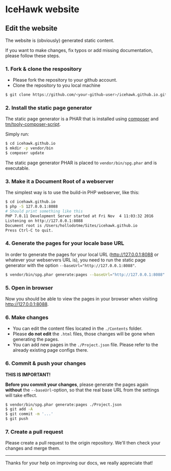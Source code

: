 # IceHawk website

## Edit the website

The website is (obviously) generated static content.
 
If you want to make changes, fix typos or add missing documentation, please follow these steps.

### 1. Fork & clone the respository

* Please fork the repository to your github account.
* Clone the repository to you local machine

```bash
$ git clone https://github.com/<your-github-user>/icehawk.github.io.git
```

### 2. Install the static page generator

The static page generator is a PHAR that is installed using [composer](https://getcomposer.org) 
and [tm/tooly-composer-script](https://github.com/tommy-muehle/tooly-composer-script).

Simply run:

```bash
$ cd icehawk.github.io
$ mkdir -p vendor/bin
$ composer update
```

The static page generator PHAR is placed to `vendor/bin/spg.phar` and is executable.

### 3. Make it a Document Root of a webserver

The simplest way is to use the build-in PHP webserver, like this:

```bash
$ cd icehawk.github.io
$ php -S 127.0.0.1:8088
# Should print something like this
PHP 7.0.11 Development Server started at Fri Nov  4 11:03:32 2016
Listening on http://127.0.0.1:8088
Document root is /Users/hollodotme/Sites/icehawk.github.io
Press Ctrl-C to quit.
```

### 4. Generate the pages for your locale base URL

In order to generate the pages for your local URL (http://127.0.0.1:8088 or whatever your webservers URL is), you need 
to run the static page generator with the option `--baseUrl="http://127.0.0.1:8088"`.

```bash
$ vendor/bin/spg.phar generate:pages --baseUrl="http://127.0.0.1:8088" ./Project.json
```

### 5. Open in browser

Now you should be able to view the pages in your browser when visiting http://127.0.0.1:8088.

### 6. Make changes

* You can edit the content files located in the `./Contents` folder.
* Please **do not edit** the `.html` files, those changes will be gone when generating the pages.
* You can add new pages in the `./Project.json` file. Please refer to the already existing page configs there.

### 6. Commit & push your changes

**THIS IS IMPORTANT!**

**Before you commit your changes**, please generate the pages again **without** the `--baseUrl`-option, 
so that the real base URL from the settings will take effect.

```bash
$ vendor/bin/spg.phar generate:pages ./Project.json
$ git add -A
$ git commit -m '...'
$ git push
```

### 7. Create a pull request

Please create a pull request to the origin repository. We'll then check your changes and merge them.

---

Thanks for your help on improving our docs, we really appreciate that!
